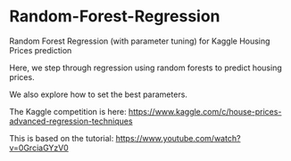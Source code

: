 # Random-Forest-Regression
Random Forest Regression (with parameter tuning)  for Kaggle Housing Prices prediction


Here, we step through regression using random forests to predict housing prices.

We also explore how to set the best parameters.


The Kaggle competition is here: https://www.kaggle.com/c/house-prices-advanced-regression-techniques

This is based on the tutorial: https://www.youtube.com/watch?v=0GrciaGYzV0
